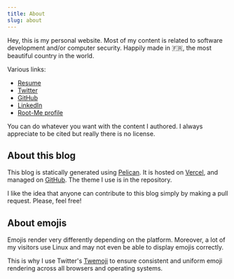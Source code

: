```yaml
---
title: About
slug: about
---
```


Hey, this is my personal website. Most of my content is related to software
development and/or computer security. Happily made in 🇫🇷, the most
beautiful country in the world.

Various links:

* [Resume](/resume)
* [Twitter](https://twitter.com/geographeur)
* [GitHub](https://github.com/geospace)
* [LinkedIn](https://www.linkedin.com/in/lucas1337/)
* [Root-Me profile](https://www.root-me.org/Geographer)

You can do whatever you want with the content I authored. I always appreciate
to be cited but really there is no license.

## About this blog

This blog is statically generated using [Pelican](https://blog.getpelican.com/).
It is hosted on [Vercel](https://vercel.com/), and managed
on [GitHub](https://github.com/Geospace/blog.geographer.fr). The theme I use
is in the repository.

I like the idea that anyone can contribute to this blog simply by making a
pull request. Please, feel free!

## About emojis

Emojis render very differently depending on the platform. Moreover, a lot of
my visitors use Linux and may not even be able to display emojis correctly.

This is why I use Twitter's [Twemoji](https://twemoji.twitter.com/) to ensure
consistent and uniform emoji rendering across all browsers and operating
systems.